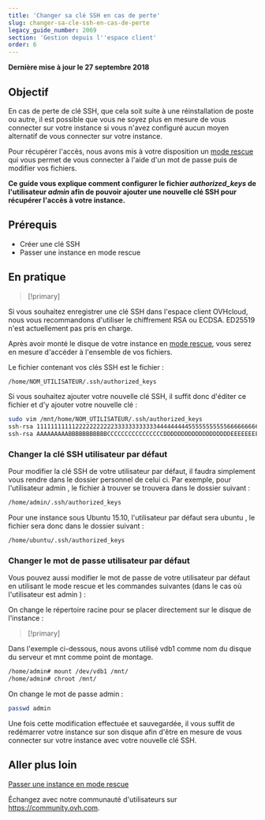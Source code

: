 ```yaml
---
title: 'Changer sa clé SSH en cas de perte'
slug: changer-sa-cle-ssh-en-cas-de-perte
legacy_guide_number: 2069
section: 'Gestion depuis l''espace client'
order: 6
---
```


**Dernière mise à jour le 27 septembre 2018**

## Objectif

En cas de perte de clé SSH, que cela soit suite à une réinstallation de poste ou autre, il est possible que vous ne soyez plus en mesure de vous connecter sur votre instance si vous n'avez configuré aucun moyen alternatif de vous connecter sur votre instance.

Pour récupérer l'accès, nous avons mis à votre disposition un [mode rescue](../passer-une-instance-en-mode-rescue/) qui vous permet de vous connecter à l'aide d'un mot de passe puis de modifier vos fichiers.

**Ce guide vous explique comment configurer le fichier  *authorized_keys*  de l'utilisateur  *admin*  afin de pouvoir ajouter une nouvelle clé SSH pour récupérer l'accès à votre instance.**

## Prérequis

- Créer une clé SSH
- Passer une instance en mode rescue

## En pratique

> [!primary]
>
Si vous souhaitez enregistrer une clé SSH dans l'espace client OVHcloud, nous vous recommandons d'utiliser le chiffrement RSA ou ECDSA. ED25519 n'est actuellement pas pris en charge.
>

Après avoir monté le disque de votre instance en [mode rescue](../passer-une-instance-en-mode-rescue/), vous serez en mesure d'accéder à l'ensemble de vos fichiers.

Le fichier contenant vos clés SSH est le fichier :

```sh
/home/NOM_UTILISATEUR/.ssh/authorized_keys
```

Si vous souhaitez ajouter votre nouvelle clé SSH, il suffit donc d'éditer ce fichier et d'y ajouter votre nouvelle clé :

```sh
sudo vim /mnt/home/NOM_UTILISATEUR/.ssh/authorized_keys
ssh-rsa 1111111111122222222222333333333333444444444555555555556666666666777777777778888888888999999900000000000000000000000000== old@sshkey
ssh-rsa AAAAAAAAABBBBBBBBBBBCCCCCCCCCCCCCCCCDDDDDDDDDDDDDDDDDDDEEEEEEEEEEEFFFFFFFFFFFFFGGGGGGGGGGGGGhhhhhhhhhhhhhhhhhhhhhhhhhh== new@sshkey
```
### Changer la clé SSH utilisateur par défaut

Pour modifier la clé SSH de votre utilisateur par défaut, il faudra simplement vous rendre dans le dossier personnel de celui ci. Par exemple, pour l'utilisateur  admin , le fichier à trouver se trouvera dans le dossier suivant :

```sh
/home/admin/.ssh/authorized_keys
```

Pour une instance sous Ubuntu 15.10, l'utilisateur par défaut sera  ubuntu , le fichier sera donc dans le dossier suivant :

```sh
/home/ubuntu/.ssh/authorized_keys
```
### Changer le mot de passe utilisateur par défaut

Vous pouvez aussi modifier le mot de passe de votre utilisateur par défaut en utilisant le mode rescue et les commandes suivantes (dans le cas où l'utilisateur est  admin ) :

On change le répertoire racine pour se placer directement sur le disque de l'instance :

> [!primary]
>
Dans l'exemple ci-dessous, nous avons utilisé vdb1 comme nom du disque du serveur et mnt comme point de montage.
>

```sh
/home/admin# mount /dev/vdb1 /mnt/
/home/admin# chroot /mnt/
```

On change le mot de passe admin :

```sh
passwd admin
```

Une fois cette modification effectuée et sauvegardée, il vous suffit de redémarrer votre instance sur son disque afin d'être en mesure de vous connecter sur votre instance avec votre nouvelle clé SSH.

## Aller plus loin

[Passer une instance en mode rescue](../passer-une-instance-en-mode-rescue/)


Échangez avec notre communauté d'utilisateurs sur <https://community.ovh.com>.

